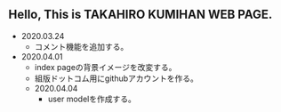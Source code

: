 ## Hello, This is TAKAHIRO KUMIHAN WEB PAGE.

* 2020.03.24
	* コメント機能を追加する。
* 2020.04.01
	* index pageの背景イメージを改変する。
	* 組版ドットコム用にgithubアカウントを作る。
  * 2020.04.04
  	* user modelを作成する。
